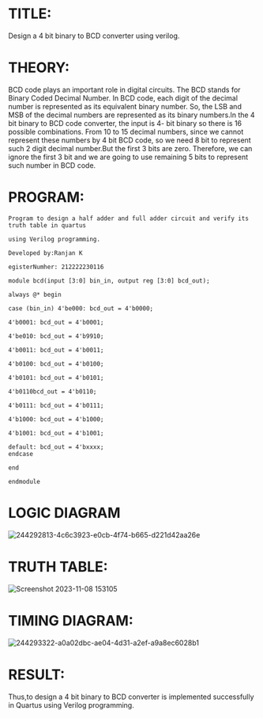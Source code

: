 # TITLE:
Design a 4 bit binary to BCD converter using verilog.

# THEORY:
BCD code plays an important role in digital circuits. The BCD stands for Binary Coded Decimal Number. In BCD code, each digit of the decimal number is represented as its equivalent binary number. So, the LSB and MSB of the decimal numbers are represented as its binary numbers.ln the 4 bit binary to BCD code converter, the input is 4- bit binary so there is 16 possible combinations. From 10 to 15 decimal numbers, since we cannot represent these numbers by 4 bit BCD code, so we need 8 bit to represent such 2 digit decimal number.But the first 3 bits are zero. Therefore, we can ignore the first 3 bit and we are going to use remaining 5 bits to represent such number in BCD code.

# PROGRAM:
```
Program to design a half adder and full adder circuit and verify its truth table in quartus

using Verilog programming.

Developed by:Ranjan K

egisterNumher: 212222230116

module bcd(input [3:0] bin_in, output reg [3:0] bcd_out);

always @* begin

case (bin_in) 4'be000: bcd_out = 4'b0000;

4'b0001: bcd_out = 4'b0001;

4'be010: bcd_out = 4'b9910;

4'b0011: bcd_out = 4'b0011;

4'b0100: bcd_out = 4'b0100;

4'b0101: bcd_out = 4'b0101;

4'b0110bcd_out = 4'b0110;

4'b0111: bcd_out = 4'b0111;

4'b1000: bcd_out = 4'b1000;

4'b1001: bcd_out = 4'b1001;

default: bcd_out = 4'bxxxx;
endcase

end

endmodule
```
# LOGIC DIAGRAM
![244292813-4c6c3923-e0cb-4f74-b665-d221d42aa26e](https://github.com/Praveenkumar2004-dev/Simulation-project--Digital-Electronics/assets/119559827/14cf8827-0509-4080-a9eb-34167e1d354e)

# TRUTH TABLE:
![Screenshot 2023-11-08 153105](https://github.com/Praveenkumar2004-dev/Simulation-project--Digital-Electronics/assets/119559827/5dc92dd4-7c38-445d-955a-f203c751b529)


# TIMING DIAGRAM:
![244293322-a0a02dbc-ae04-4d31-a2ef-a9a8ec6028b1](https://github.com/Praveenkumar2004-dev/Simulation-project--Digital-Electronics/assets/119559827/7e98edf5-e26d-4310-a0da-bdf66e1a15a8)

# RESULT:
Thus,to design a 4 bit binary to BCD converter is implemented successfully in Quartus using Verilog programming.



